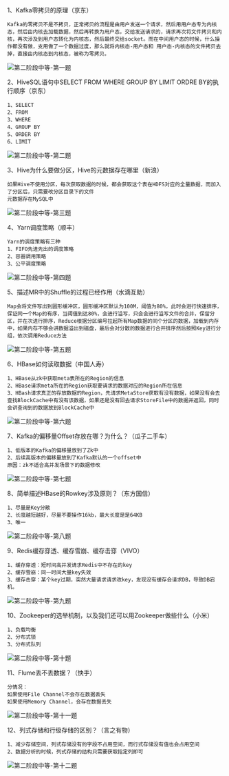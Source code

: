 1、Kafka零拷贝的原理（京东）

```
Kafka的零拷贝不是不拷贝，正常拷贝的流程是由用户发送一个请求，然后用用户态专为内核态，然后由内核去加载数据，然后再转换为用户态，交给发送请求的，请求再次将文件拷贝和内核，再次涉及到用户态转化为内核态，然后最终交给socket。而在中间用户态的时候，什么操作都没有做，支用做了一个数据过度，那么就将内核态-用户态和 用户态-内核态的文件拷贝去掉，直接由内核态到内核态，被称为零拷贝。
```

![第二阶段中等-第一题](../图片/第二阶段中等-第一题.png)

2、HiveSQL语句中SELECT FROM WHERE GROUP BY LIMIT ORDRE BY的执行顺序（京东）

```
1、SELECT
2、FROM
3、WHERE
4、GROUP BY
5、ORDER BY
6、LIMIT
```

![第二阶段中等-第二题](../图片/第二阶段中等-第二题.png)

3、Hive为什么要做分区，Hive的元数据存在哪里（新浪）

```
如果Hive不使用分区，每次获取数据的时候，都会获取这个表在HDFS对应的全量数据，而加入了分区后，只需要改分区目录下的文件
元数据存在MySQL中
```

![第二阶段中等-第三题](../图片/第二阶段中等-第三题.png)

4、Yarn调度策略（顺丰）

```
Yarn的调度策略有三种
1、FIFO先进先出的调度策略
2、容器调用策略
3、公平调度策略
```

![第二阶段中等-第四题](../图片/第二阶段中等-第四题.png)

5、描述MR中的Shuffle的过程已经作用（水滴互助）

```
Map会将文件写出到圆形缓冲区，圆形缓冲区默认为100M，阈值为80%，此时会进行快速排序，保证同一个Map的有序，当阈值到达80%，会进行溢写，只会会进行溢写文件的合并，保留分区，并在次进行排序，Reduce根据分区编号拉起所有Map数据的同个分区的数据，加载到内存中，如果内存不够会讲数据溢出到磁盘，最后会对分散的数据进行合并排序然后按照Key进行分组，依次调用Reduce方法
```

![第二阶段中等-第五题](../图片/第二阶段中等-第五题.png)

6、HBase如何读取数据（中国人寿）

```
1、HBase从zk中获取meta表所在的Region的信息
2、HBase请求meta所在的Region获取要请求的数据对应的Region所在信息
3、HBash请求真正的存放数据的Region，先请求MetaStore获取有没有数据，如果没有会去查找BlockCache中有没有该数据，如果还是没有回去请求StoreFile中的数据并返回，同时会讲查询到的数据放到BlockCache中
```

![第二阶段中等-第六题](../图片/第二阶段中等-第六题.png)

7、Kafka的偏移量Offset存放在哪？为什么？（瓜子二手车）

```
1、低版本的Kafka的偏移量放到了Zk中
2、后续高版本的偏移量放到了Kafka默认的一个offset中
原因：zk不适合高并发场景下的数据修改
```

![第二阶段中等-第七题](../图片/第二阶段中等-第七题.png)

8、简单描述HBase的Rowkey涉及原则？（东方国信）

```
1、尽量是Key分散
2、长度越短越好，尽量不要操作16kb，最大长度是是64KB
3、唯一
```

![第二阶段中等-第八题](../图片/第二阶段中等-第八题.png)

9、Redis缓存穿透、缓存雪崩、缓存击穿（VIVO）

```
1、缓存穿透：短时间高并发请求Redis中不存在的key
2、缓存雪崩：同一时间大量key失效
3、缓存击穿：某个key过期，突然大量请求请求改key，发现没有缓存会请求DB，导致DB宕机。
```

![第二阶段中等-第九题](../图片/第二阶段中等-第九题.png)

10、Zookeeper的选举机制，以及我们还可以用Zookeeper做些什么（小米）

```
1、负载均衡
2、分布式锁
3、分布式队列
```

![第二阶段中等-第十题](../图片/第二阶段中等-第十题.png)

11、Flume丢不丢数据？（快手）

```
分情况：
如果使用File Channel不会存在数据丢失
如果使用Memory Channel，会存在数据丢失
```

![第二阶段中等-第十一题](../图片/第二阶段中等-第十一题.png)

12、列式存储和行级存储的区别？（言之有物）

```
1、减少存储空间，列式存储没有的字段不占用空间，而行式存储没有值也会占用空间
2、数据分析的时候，列式存储的结构只需要获取指定列即可
```

![第二阶段中等-第十二题](../图片/第二阶段中等-第十二题.png)